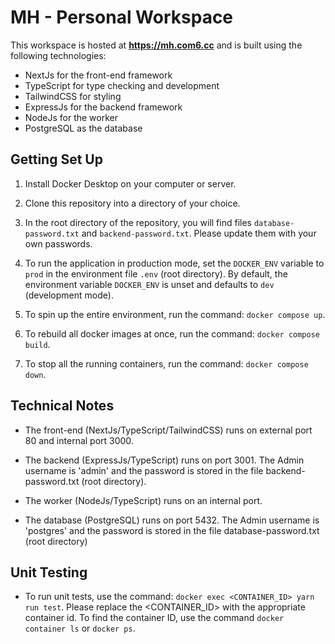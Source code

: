 # MH - Personal Workspace

This workspace is hosted at **https://mh.com6.cc** and is built using the following technologies:

- NextJs for the front-end framework
- TypeScript for type checking and development
- TailwindCSS for styling
- ExpressJs for the backend framework
- NodeJs for the worker
- PostgreSQL as the database

## Getting Set Up

1. Install Docker Desktop on your computer or server.

1. Clone this repository into a directory of your choice.

1. In the root directory of the repository, you will find files `database-password.txt` and `backend-password.txt`. Please update them with your own passwords.

1. To run the application in production mode, set the `DOCKER_ENV` variable to `prod` in the environment file `.env` (root directory). By default, the environment variable `DOCKER_ENV` is unset and defaults to `dev` (development mode).

1. To spin up the entire environment, run the command: `docker compose up`.

1. To rebuild all docker images at once, run the command: `docker compose build`.

1. To stop all the running containers, run the command: `docker compose down`.

## Technical Notes

- The front-end (NextJs/TypeScript/TailwindCSS) runs on external port 80 and internal port 3000.

- The backend (ExpressJs/TypeScript) runs on port 3001. The Admin username is 'admin' and the password is stored in the file backend-password.txt (root directory).

- The worker (NodeJs/TypeScript) runs on an internal port.

- The database (PostgreSQL) runs on port 5432. The Admin username is 'postgres' and the password is stored in the file database-password.txt (root directory)

## Unit Testing

- To run unit tests, use the command: `docker exec <CONTAINER_ID> yarn run test`. Please replace the <CONTAINER_ID> with the appropriate container id. To find the container ID, use the command `docker container ls` or `docker ps`.
